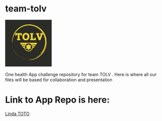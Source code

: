 # team-tolv

  <img src="https://github.com/bensalcie/team-tolv/blob/master/tolv.jpg" width="150" />

One health App challenge repository for team TOLV . Here is where all our files will be based for collaboration and presentation

 # Link to App Repo is here:
 [Linda TOTO](https://github.com/bensalcie/LindaTOTO)


